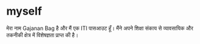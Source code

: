 # myself
मेरा नाम Gajanan Bag है और मैं एक ITI पासआउट हूँ। मैंने अपने शिक्षा संकाय से व्यावसायिक और तकनीकी क्षेत्र में विशेषज्ञता प्राप्त की है।
